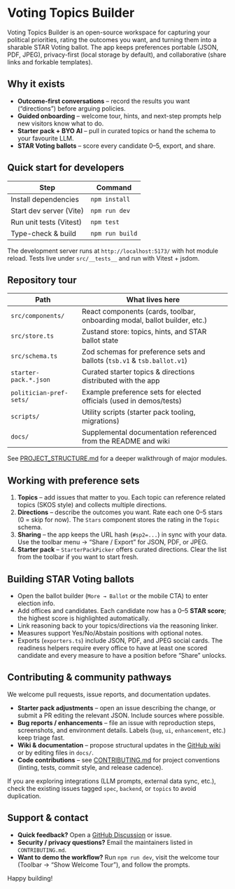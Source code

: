 # Voting Topics Builder

Voting Topics Builder is an open-source workspace for capturing your political priorities, rating the outcomes you want, and turning them into a sharable STAR Voting ballot. The app keeps preferences portable (JSON, PDF, JPEG), privacy-first (local storage by default), and collaborative (share links and forkable templates).

## Why it exists
- **Outcome-first conversations** – record the results you want (“directions”) before arguing policies.
- **Guided onboarding** – welcome tour, hints, and next-step prompts help new visitors know what to do.
- **Starter pack + BYO AI** – pull in curated topics or hand the schema to your favourite LLM.
- **STAR Voting ballots** – score every candidate 0–5, export, and share.

## Quick start for developers

| Step | Command |
| --- | --- |
| Install dependencies | `npm install` |
| Start dev server (Vite) | `npm run dev` |
| Run unit tests (Vitest) | `npm test` |
| Type-check & build | `npm run build` |

The development server runs at `http://localhost:5173/` with hot module reload. Tests live under `src/__tests__` and run with Vitest + jsdom.

## Repository tour

| Path | What lives here |
| --- | --- |
| `src/components/` | React components (cards, toolbar, onboarding modal, ballot builder, etc.) |
| `src/store.ts` | Zustand store: topics, hints, and STAR ballot state |
| `src/schema.ts` | Zod schemas for preference sets and ballots (`tsb.v1` & `tsb.ballot.v1`) |
| `starter-pack.*.json` | Curated starter topics & directions distributed with the app |
| `politician-pref-sets/` | Example preference sets for elected officials (used in demos/tests) |
| `scripts/` | Utility scripts (starter pack tooling, migrations) |
| `docs/` | Supplemental documentation referenced from the README and wiki |

See [PROJECT_STRUCTURE.md](PROJECT_STRUCTURE.md) for a deeper walkthrough of major modules.

## Working with preference sets

1. **Topics** – add issues that matter to you. Each topic can reference related topics (SKOS style) and collects multiple directions.
2. **Directions** – describe the outcomes you want. Rate each one 0–5 stars (0 = skip for now). The `Stars` component stores the rating in the `Topic` schema.
3. **Sharing** – the app keeps the URL hash (`#sp2=...`) in sync with your data. Use the toolbar menu → “Share / Export” for JSON, PDF, or JPEG.
4. **Starter pack** – `StarterPackPicker` offers curated directions. Clear the list from the toolbar if you want to start fresh.

## Building STAR Voting ballots

- Open the ballot builder (`More → Ballot` or the mobile CTA) to enter election info.
- Add offices and candidates. Each candidate now has a 0–5 **STAR score**; the highest score is highlighted automatically.
- Link reasoning back to your topics/directions via the reasoning linker.
- Measures support Yes/No/Abstain positions with optional notes.
- Exports (`exporters.ts`) include JSON, PDF, and JPEG social cards. The readiness helpers require every office to have at least one scored candidate and every measure to have a position before “Share” unlocks.

## Contributing & community pathways

We welcome pull requests, issue reports, and documentation updates.

- **Starter pack adjustments** – open an issue describing the change, or submit a PR editing the relevant JSON. Include sources where possible.
- **Bug reports / enhancements** – file an issue with reproduction steps, screenshots, and environment details. Labels (`bug`, `ui`, `enhancement`, etc.) keep triage fast.
- **Wiki & documentation** – propose structural updates in the [GitHub wiki](https://github.com/uncomposed/voting-topics/wiki) or by editing files in `docs/`.
- **Code contributions** – see [CONTRIBUTING.md](Contributing.md) for project conventions (linting, tests, commit style, and release cadence).

If you are exploring integrations (LLM prompts, external data sync, etc.), check the existing issues tagged `spec`, `backend`, or `topics` to avoid duplication.

## Support & contact

- **Quick feedback?** Open a [GitHub Discussion](https://github.com/uncomposed/voting-topics/discussions) or issue.
- **Security / privacy questions?** Email the maintainers listed in `CONTRIBUTING.md`.
- **Want to demo the workflow?** Run `npm run dev`, visit the welcome tour (Toolbar → “Show Welcome Tour”), and follow the prompts.

Happy building!
